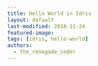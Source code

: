 ```yaml
---
title: Hello World in Idris
layout: default
last-modified: 2018-11-24
featured-image:
tags: [idris, hello-world]
authors:
  - the_renegade_coder
---
```

